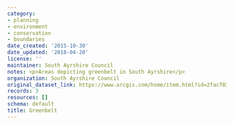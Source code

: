 ```yaml
---
category:
- planning
- environment
- conservation
- boundaries
date_created: '2015-10-30'
date_updated: '2018-04-20'
license: ''
maintainer: South Ayrshire Council
notes: <p>Areas depicting greenbelt in South Ayrshire</p>
organization: South Ayrshire Council
original_dataset_link: https://www.arcgis.com/home/item.html?id=2facf03873644aab824f4e5ccaed4d7d
records: 3
resources: []
schema: default
title: Greenbelt
---
```


